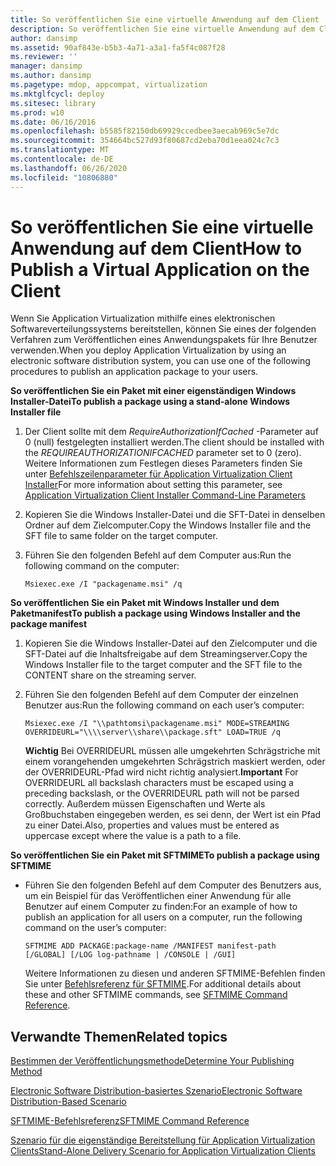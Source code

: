 ```yaml
---
title: So veröffentlichen Sie eine virtuelle Anwendung auf dem Client
description: So veröffentlichen Sie eine virtuelle Anwendung auf dem Client
author: dansimp
ms.assetid: 90af843e-b5b3-4a71-a3a1-fa5f4c087f28
ms.reviewer: ''
manager: dansimp
ms.author: dansimp
ms.pagetype: mdop, appcompat, virtualization
ms.mktglfcycl: deploy
ms.sitesec: library
ms.prod: w10
ms.date: 06/16/2016
ms.openlocfilehash: b5585f82150db69929ccedbee3aecab969c5e7dc
ms.sourcegitcommit: 354664bc527d93f80687cd2eba70d1eea024c7c3
ms.translationtype: MT
ms.contentlocale: de-DE
ms.lasthandoff: 06/26/2020
ms.locfileid: "10806880"
---
```

# <span data-ttu-id="3b18b-103">So veröffentlichen Sie eine virtuelle Anwendung auf dem Client</span><span class="sxs-lookup"><span data-stu-id="3b18b-103">How to Publish a Virtual Application on the Client</span></span>


<span data-ttu-id="3b18b-104">Wenn Sie Application Virtualization mithilfe eines elektronischen Softwareverteilungssystems bereitstellen, können Sie eines der folgenden Verfahren zum Veröffentlichen eines Anwendungspakets für Ihre Benutzer verwenden.</span><span class="sxs-lookup"><span data-stu-id="3b18b-104">When you deploy Application Virtualization by using an electronic software distribution system, you can use one of the following procedures to publish an application package to your users.</span></span>

**<span data-ttu-id="3b18b-105">So veröffentlichen Sie ein Paket mit einer eigenständigen Windows Installer-Datei</span><span class="sxs-lookup"><span data-stu-id="3b18b-105">To publish a package using a stand-alone Windows Installer file</span></span>**

1.  <span data-ttu-id="3b18b-106">Der Client sollte mit dem *RequireAuthorizationIfCached* -Parameter auf 0 (null) festgelegten installiert werden.</span><span class="sxs-lookup"><span data-stu-id="3b18b-106">The client should be installed with the *REQUIREAUTHORIZATIONIFCACHED* parameter set to 0 (zero).</span></span> <span data-ttu-id="3b18b-107">Weitere Informationen zum Festlegen dieses Parameters finden Sie unter [Befehlszeilenparameter für Application Virtualization Client Installer](application-virtualization-client-installer-command-line-parameters.md)</span><span class="sxs-lookup"><span data-stu-id="3b18b-107">For more information about setting this parameter, see [Application Virtualization Client Installer Command-Line Parameters](application-virtualization-client-installer-command-line-parameters.md)</span></span>

2.  <span data-ttu-id="3b18b-108">Kopieren Sie die Windows Installer-Datei und die SFT-Datei in denselben Ordner auf dem Zielcomputer.</span><span class="sxs-lookup"><span data-stu-id="3b18b-108">Copy the Windows Installer file and the SFT file to same folder on the target computer.</span></span>

3.  <span data-ttu-id="3b18b-109">Führen Sie den folgenden Befehl auf dem Computer aus:</span><span class="sxs-lookup"><span data-stu-id="3b18b-109">Run the following command on the computer:</span></span>

    `Msiexec.exe /I "packagename.msi" /q`

**<span data-ttu-id="3b18b-110">So veröffentlichen Sie ein Paket mit Windows Installer und dem Paketmanifest</span><span class="sxs-lookup"><span data-stu-id="3b18b-110">To publish a package using Windows Installer and the package manifest</span></span>**

1.  <span data-ttu-id="3b18b-111">Kopieren Sie die Windows Installer-Datei auf den Zielcomputer und die SFT-Datei auf die Inhaltsfreigabe auf dem Streamingserver.</span><span class="sxs-lookup"><span data-stu-id="3b18b-111">Copy the Windows Installer file to the target computer and the SFT file to the CONTENT share on the streaming server.</span></span>

2.  <span data-ttu-id="3b18b-112">Führen Sie den folgenden Befehl auf dem Computer der einzelnen Benutzer aus:</span><span class="sxs-lookup"><span data-stu-id="3b18b-112">Run the following command on each user’s computer:</span></span>

    `Msiexec.exe /I "\\pathtomsi\packagename.msi" MODE=STREAMING  OVERRIDEURL="\\\\server\\share\\package.sft" LOAD=TRUE /q`

    <span data-ttu-id="3b18b-113">**Wichtig**  Bei OVERRIDEURL müssen alle umgekehrten Schrägstriche mit einem vorangehenden umgekehrten Schrägstrich maskiert werden, oder der OVERRIDEURL-Pfad wird nicht richtig analysiert.</span><span class="sxs-lookup"><span data-stu-id="3b18b-113">**Important** For OVERRIDEURL all backslash characters must be escaped using a preceding backslash, or the OVERRIDEURL path will not be parsed correctly.</span></span> <span data-ttu-id="3b18b-114">Außerdem müssen Eigenschaften und Werte als Großbuchstaben eingegeben werden, es sei denn, der Wert ist ein Pfad zu einer Datei.</span><span class="sxs-lookup"><span data-stu-id="3b18b-114">Also, properties and values must be entered as uppercase except where the value is a path to a file.</span></span>

     

**<span data-ttu-id="3b18b-115">So veröffentlichen Sie ein Paket mit SFTMIME</span><span class="sxs-lookup"><span data-stu-id="3b18b-115">To publish a package using SFTMIME</span></span>**

-   <span data-ttu-id="3b18b-116">Führen Sie den folgenden Befehl auf dem Computer des Benutzers aus, um ein Beispiel für das Veröffentlichen einer Anwendung für alle Benutzer auf einem Computer zu finden:</span><span class="sxs-lookup"><span data-stu-id="3b18b-116">For an example of how to publish an application for all users on a computer, run the following command on the user’s computer:</span></span>

    `SFTMIME ADD PACKAGE:package-name /MANIFEST manifest-path                                 [/GLOBAL] [/LOG log-pathname | /CONSOLE | /GUI]`

    <span data-ttu-id="3b18b-117">Weitere Informationen zu diesen und anderen SFTMIME-Befehlen finden Sie unter [Befehlsreferenz für SFTMIME](sftmime--command-reference.md).</span><span class="sxs-lookup"><span data-stu-id="3b18b-117">For additional details about these and other SFTMIME commands, see [SFTMIME Command Reference](sftmime--command-reference.md).</span></span>

## <span data-ttu-id="3b18b-118">Verwandte Themen</span><span class="sxs-lookup"><span data-stu-id="3b18b-118">Related topics</span></span>


[<span data-ttu-id="3b18b-119">Bestimmen der Veröffentlichungsmethode</span><span class="sxs-lookup"><span data-stu-id="3b18b-119">Determine Your Publishing Method</span></span>](determine-your-publishing-method.md)

[<span data-ttu-id="3b18b-120">Electronic Software Distribution-basiertes Szenario</span><span class="sxs-lookup"><span data-stu-id="3b18b-120">Electronic Software Distribution-Based Scenario</span></span>](electronic-software-distribution-based-scenario.md)

[<span data-ttu-id="3b18b-121">SFTMIME-Befehlsreferenz</span><span class="sxs-lookup"><span data-stu-id="3b18b-121">SFTMIME Command Reference</span></span>](sftmime--command-reference.md)

[<span data-ttu-id="3b18b-122">Szenario für die eigenständige Bereitstellung für Application Virtualization Clients</span><span class="sxs-lookup"><span data-stu-id="3b18b-122">Stand-Alone Delivery Scenario for Application Virtualization Clients</span></span>](stand-alone-delivery-scenario-for-application-virtualization-clients.md)

 

 





